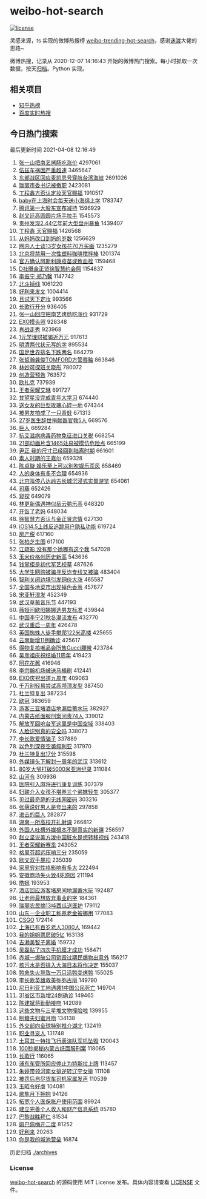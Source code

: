 # weibo-hot-search

[![license](https://img.shields.io/github/license/Arrackisarookie/weibo-hot-search)](https://github.com/Arrackisarookie/weibo-hot-search/blob/master/LICENSE)

灵感来源，ts 实现的微博热搜榜 [weibo-trending-hot-search](https://github.com/justjavac/weibo-trending-hot-search)，感谢[迷渡](https://github.com/justjavac)大佬的思路~

微博热搜，记录从 2020-12-07 14:16:43 开始的微博热门搜索。每小时抓取一次数据，按天[归档](./archives)。Python 实现。

## 相关项目
+ [知乎热榜](https://github.com/Arrackisarookie/zhihu-top-search)
+ [百度实时热搜](https://github.com/Arrackisarookie/baidu-hot-search)

## 今日热门搜索

<!-- Rank Begin -->

最后更新时间 2021-04-08 12:16:49

1. [张一山把南艺烤肠吃涨价](https://s.weibo.com/weibo?q=%E5%BC%A0%E4%B8%80%E5%B1%B1%E6%8A%8A%E5%8D%97%E8%89%BA%E7%83%A4%E8%82%A0%E5%90%83%E6%B6%A8%E4%BB%B7&Refer=top) 4297061
1. [伍兹车祸因严重超速](https://s.weibo.com/weibo?q=%E4%BC%8D%E5%85%B9%E8%BD%A6%E7%A5%B8%E5%9B%A0%E4%B8%A5%E9%87%8D%E8%B6%85%E9%80%9F&Refer=top) 3465647
1. [东部战区回应麦凯恩号穿航台湾海峡](https://s.weibo.com/weibo?q=%E4%B8%9C%E9%83%A8%E6%88%98%E5%8C%BA%E5%9B%9E%E5%BA%94%E9%BA%A6%E5%87%AF%E6%81%A9%E5%8F%B7%E7%A9%BF%E8%88%AA%E5%8F%B0%E6%B9%BE%E6%B5%B7%E5%B3%A1&Refer=top) 2691026
1. [瑞丽市委书记被撤职](https://s.weibo.com/weibo?q=%23%E7%91%9E%E4%B8%BD%E5%B8%82%E5%A7%94%E4%B9%A6%E8%AE%B0%E8%A2%AB%E6%92%A4%E8%81%8C%23&Refer=top) 2423081
1. [丁程鑫方否认定妆天官赐福](https://s.weibo.com/weibo?q=%23%E4%B8%81%E7%A8%8B%E9%91%AB%E6%96%B9%E5%90%A6%E8%AE%A4%E5%AE%9A%E5%A6%86%E5%A4%A9%E5%AE%98%E8%B5%90%E7%A6%8F%23&Refer=top) 1910517
1. [baby在上海时会每天送小海绵上学](https://s.weibo.com/weibo?q=%23baby%E5%9C%A8%E4%B8%8A%E6%B5%B7%E6%97%B6%E4%BC%9A%E6%AF%8F%E5%A4%A9%E9%80%81%E5%B0%8F%E6%B5%B7%E7%BB%B5%E4%B8%8A%E5%AD%A6%23&Refer=top) 1783747
1. [腾讯第一大股东宣布减持](https://s.weibo.com/weibo?q=%E8%85%BE%E8%AE%AF%E7%AC%AC%E4%B8%80%E5%A4%A7%E8%82%A1%E4%B8%9C%E5%AE%A3%E5%B8%83%E5%87%8F%E6%8C%81&Refer=top) 1596929
1. [赵又廷高圆圆片场手拉手](https://s.weibo.com/weibo?q=%E8%B5%B5%E5%8F%88%E5%BB%B7%E9%AB%98%E5%9C%86%E5%9C%86%E7%89%87%E5%9C%BA%E6%89%8B%E6%8B%89%E6%89%8B&Refer=top) 1545573
1. [贵州发现2.44亿年前大型盘州暴鱼](https://s.weibo.com/weibo?q=%23%E8%B4%B5%E5%B7%9E%E5%8F%91%E7%8E%B02.44%E4%BA%BF%E5%B9%B4%E5%89%8D%E5%A4%A7%E5%9E%8B%E7%9B%98%E5%B7%9E%E6%9A%B4%E9%B1%BC%23&Refer=top) 1439407
1. [丁程鑫 天官赐福](https://s.weibo.com/weibo?q=%E4%B8%81%E7%A8%8B%E9%91%AB%20%E5%A4%A9%E5%AE%98%E8%B5%90%E7%A6%8F&Refer=top) 1426568
1. [从妈妈改口到妈的岁数](https://s.weibo.com/weibo?q=%23%E4%BB%8E%E5%A6%88%E5%A6%88%E6%94%B9%E5%8F%A3%E5%88%B0%E5%A6%88%E7%9A%84%E5%B2%81%E6%95%B0%23&Refer=top) 1256629
1. [圈内人士谈13岁女孩花70万买画](https://s.weibo.com/weibo?q=%E5%9C%88%E5%86%85%E4%BA%BA%E5%A3%AB%E8%B0%8813%E5%B2%81%E5%A5%B3%E5%AD%A9%E8%8A%B170%E4%B8%87%E4%B9%B0%E7%94%BB&Refer=top) 1235279
1. [北京将禁用一次性塑料咖啡搅拌棒](https://s.weibo.com/weibo?q=%E5%8C%97%E4%BA%AC%E5%B0%86%E7%A6%81%E7%94%A8%E4%B8%80%E6%AC%A1%E6%80%A7%E5%A1%91%E6%96%99%E5%92%96%E5%95%A1%E6%90%85%E6%8B%8C%E6%A3%92&Refer=top) 1201374
1. [官方确认阿斯利康疫苗或致血栓](https://s.weibo.com/weibo?q=%23%E5%AE%98%E6%96%B9%E7%A1%AE%E8%AE%A4%E9%98%BF%E6%96%AF%E5%88%A9%E5%BA%B7%E7%96%AB%E8%8B%97%E6%88%96%E8%87%B4%E8%A1%80%E6%A0%93%23&Refer=top) 1159468
1. [D社曝金正贤徐智慧约会照](https://s.weibo.com/weibo?q=%23D%E7%A4%BE%E6%9B%9D%E9%87%91%E6%AD%A3%E8%B4%A4%E5%BE%90%E6%99%BA%E6%85%A7%E7%BA%A6%E4%BC%9A%E7%85%A7%23&Refer=top) 1154837
1. [李振宁 郑乃馨](https://s.weibo.com/weibo?q=%E6%9D%8E%E6%8C%AF%E5%AE%81%20%E9%83%91%E4%B9%83%E9%A6%A8&Refer=top) 1147742
1. [北斗掉线](https://s.weibo.com/weibo?q=%E5%8C%97%E6%96%97%E6%8E%89%E7%BA%BF&Refer=top) 1061220
1. [好利来发文](https://s.weibo.com/weibo?q=%23%E5%A5%BD%E5%88%A9%E6%9D%A5%E5%8F%91%E6%96%87%23&Refer=top) 1004414
1. [且试天下定妆](https://s.weibo.com/weibo?q=%23%E4%B8%94%E8%AF%95%E5%A4%A9%E4%B8%8B%E5%AE%9A%E5%A6%86%23&Refer=top) 993566
1. [长歌行开分](https://s.weibo.com/weibo?q=%E9%95%BF%E6%AD%8C%E8%A1%8C%E5%BC%80%E5%88%86&Refer=top) 936405
1. [张一山回应把南艺烤肠吃涨价](https://s.weibo.com/weibo?q=%E5%BC%A0%E4%B8%80%E5%B1%B1%E5%9B%9E%E5%BA%94%E6%8A%8A%E5%8D%97%E8%89%BA%E7%83%A4%E8%82%A0%E5%90%83%E6%B6%A8%E4%BB%B7&Refer=top) 931729
1. [EXO摸头照](https://s.weibo.com/weibo?q=%23EXO%E6%91%B8%E5%A4%B4%E7%85%A7%23&Refer=top) 928348
1. [肖战走秀](https://s.weibo.com/weibo?q=%23%E8%82%96%E6%88%98%E8%B5%B0%E7%A7%80%23&Refer=top) 923968
1. [1元学理财被骗近万元](https://s.weibo.com/weibo?q=%231%E5%85%83%E5%AD%A6%E7%90%86%E8%B4%A2%E8%A2%AB%E9%AA%97%E8%BF%91%E4%B8%87%E5%85%83%23&Refer=top) 917613
1. [明清两代状元写的字](https://s.weibo.com/weibo?q=%23%E6%98%8E%E6%B8%85%E4%B8%A4%E4%BB%A3%E7%8A%B6%E5%85%83%E5%86%99%E7%9A%84%E5%AD%97%23&Refer=top) 895534
1. [国足世界排名下跌两名](https://s.weibo.com/weibo?q=%E5%9B%BD%E8%B6%B3%E4%B8%96%E7%95%8C%E6%8E%92%E5%90%8D%E4%B8%8B%E8%B7%8C%E4%B8%A4%E5%90%8D&Refer=top) 864279
1. [张哲瀚龚俊TOMFORD方管唇釉](https://s.weibo.com/weibo?q=%E5%BC%A0%E5%93%B2%E7%80%9A%E9%BE%9A%E4%BF%8ATOMFORD%E6%96%B9%E7%AE%A1%E5%94%87%E9%87%89&Refer=top) 863846
1. [林妙可探班关晓彤](https://s.weibo.com/weibo?q=%23%E6%9E%97%E5%A6%99%E5%8F%AF%E6%8E%A2%E7%8F%AD%E5%85%B3%E6%99%93%E5%BD%A4%23&Refer=top) 780072
1. [创造营预告](https://s.weibo.com/weibo?q=%E5%88%9B%E9%80%A0%E8%90%A5%E9%A2%84%E5%91%8A&Refer=top) 763572
1. [欧扎克](https://s.weibo.com/weibo?q=%E6%AC%A7%E6%89%8E%E5%85%8B&Refer=top) 737939
1. [王者荣耀艾琳](https://s.weibo.com/weibo?q=%E7%8E%8B%E8%80%85%E8%8D%A3%E8%80%80%E8%89%BE%E7%90%B3&Refer=top) 691727
1. [甘望星没完成青年大学习](https://s.weibo.com/weibo?q=%23%E7%94%98%E6%9C%9B%E6%98%9F%E6%B2%A1%E5%AE%8C%E6%88%90%E9%9D%92%E5%B9%B4%E5%A4%A7%E5%AD%A6%E4%B9%A0%23&Refer=top) 674440
1. [送女友的巨型玫瑰心碎一地](https://s.weibo.com/weibo?q=%23%E9%80%81%E5%A5%B3%E5%8F%8B%E7%9A%84%E5%B7%A8%E5%9E%8B%E7%8E%AB%E7%91%B0%E5%BF%83%E7%A2%8E%E4%B8%80%E5%9C%B0%23&Refer=top) 674344
1. [被男友拍成了一只青蛙](https://s.weibo.com/weibo?q=%23%E8%A2%AB%E7%94%B7%E5%8F%8B%E6%8B%8D%E6%88%90%E4%BA%86%E4%B8%80%E5%8F%AA%E9%9D%92%E8%9B%99%23&Refer=top) 671313
1. [27岁医生辞世捐献器官救5人](https://s.weibo.com/weibo?q=%2327%E5%B2%81%E5%8C%BB%E7%94%9F%E8%BE%9E%E4%B8%96%E6%8D%90%E7%8C%AE%E5%99%A8%E5%AE%98%E6%95%915%E4%BA%BA%23&Refer=top) 669576
1. [巨人](https://s.weibo.com/weibo?q=%E5%B7%A8%E4%BA%BA&Refer=top) 669284
1. [抗艾滋病病毒药物免征进口关税](https://s.weibo.com/weibo?q=%23%E6%8A%97%E8%89%BE%E6%BB%8B%E7%97%85%E7%97%85%E6%AF%92%E8%8D%AF%E7%89%A9%E5%85%8D%E5%BE%81%E8%BF%9B%E5%8F%A3%E5%85%B3%E7%A8%8E%23&Refer=top) 668254
1. [21部动画片含1465处易被模仿危险点](https://s.weibo.com/weibo?q=%2321%E9%83%A8%E5%8A%A8%E7%94%BB%E7%89%87%E5%90%AB1465%E5%A4%84%E6%98%93%E8%A2%AB%E6%A8%A1%E4%BB%BF%E5%8D%B1%E9%99%A9%E7%82%B9%23&Refer=top) 665199
1. [尹正 我的尺寸已经回到陆离时期](https://s.weibo.com/weibo?q=%E5%B0%B9%E6%AD%A3%20%E6%88%91%E7%9A%84%E5%B0%BA%E5%AF%B8%E5%B7%B2%E7%BB%8F%E5%9B%9E%E5%88%B0%E9%99%86%E7%A6%BB%E6%97%B6%E6%9C%9F&Refer=top) 661601
1. [素人时期的王嘉尔](https://s.weibo.com/weibo?q=%23%E7%B4%A0%E4%BA%BA%E6%97%B6%E6%9C%9F%E7%9A%84%E7%8E%8B%E5%98%89%E5%B0%94%23&Refer=top) 659328
1. [陈卓璇 娱乐至上可以别吹娱乐歪风](https://s.weibo.com/weibo?q=%E9%99%88%E5%8D%93%E7%92%87%20%E5%A8%B1%E4%B9%90%E8%87%B3%E4%B8%8A%E5%8F%AF%E4%BB%A5%E5%88%AB%E5%90%B9%E5%A8%B1%E4%B9%90%E6%AD%AA%E9%A3%8E&Refer=top) 658469
1. [人的身体有多不合理](https://s.weibo.com/weibo?q=%23%E4%BA%BA%E7%9A%84%E8%BA%AB%E4%BD%93%E6%9C%89%E5%A4%9A%E4%B8%8D%E5%90%88%E7%90%86%23&Refer=top) 654936
1. [北京叫停八达岭古长城沉浸式实景游览](https://s.weibo.com/weibo?q=%23%E5%8C%97%E4%BA%AC%E5%8F%AB%E5%81%9C%E5%85%AB%E8%BE%BE%E5%B2%AD%E5%8F%A4%E9%95%BF%E5%9F%8E%E6%B2%89%E6%B5%B8%E5%BC%8F%E5%AE%9E%E6%99%AF%E6%B8%B8%E8%A7%88%23&Refer=top) 654061
1. [司藤](https://s.weibo.com/weibo?q=%E5%8F%B8%E8%97%A4&Refer=top) 652426
1. [窥探](https://s.weibo.com/weibo?q=%E7%AA%A5%E6%8E%A2&Refer=top) 649079
1. [林更新偶遇神似岳云鹏乐高](https://s.weibo.com/weibo?q=%23%E6%9E%97%E6%9B%B4%E6%96%B0%E5%81%B6%E9%81%87%E7%A5%9E%E4%BC%BC%E5%B2%B3%E4%BA%91%E9%B9%8F%E4%B9%90%E9%AB%98%23&Refer=top) 648320
1. [开饭了老妈](https://s.weibo.com/weibo?q=%23%E5%BC%80%E9%A5%AD%E4%BA%86%E8%80%81%E5%A6%88%23&Refer=top) 648034
1. [徐智慧方否认与金正贤恋情](https://s.weibo.com/weibo?q=%E5%BE%90%E6%99%BA%E6%85%A7%E6%96%B9%E5%90%A6%E8%AE%A4%E4%B8%8E%E9%87%91%E6%AD%A3%E8%B4%A4%E6%81%8B%E6%83%85&Refer=top) 627130
1. [iOS14.5上线反追踪用户隐私功能](https://s.weibo.com/weibo?q=%23iOS14.5%E4%B8%8A%E7%BA%BF%E5%8F%8D%E8%BF%BD%E8%B8%AA%E7%94%A8%E6%88%B7%E9%9A%90%E7%A7%81%E5%8A%9F%E8%83%BD%23&Refer=top) 619724
1. [房产税](https://s.weibo.com/weibo?q=%E6%88%BF%E4%BA%A7%E7%A8%8E&Refer=top) 617160
1. [张柏芝生图](https://s.weibo.com/weibo?q=%E5%BC%A0%E6%9F%8F%E8%8A%9D%E7%94%9F%E5%9B%BE&Refer=top) 617100
1. [江疏影 没有那个她哪有这个我](https://s.weibo.com/weibo?q=%E6%B1%9F%E7%96%8F%E5%BD%B1%20%E6%B2%A1%E6%9C%89%E9%82%A3%E4%B8%AA%E5%A5%B9%E5%93%AA%E6%9C%89%E8%BF%99%E4%B8%AA%E6%88%91&Refer=top) 547028
1. [玉米价格创历史新高](https://s.weibo.com/weibo?q=%E7%8E%89%E7%B1%B3%E4%BB%B7%E6%A0%BC%E5%88%9B%E5%8E%86%E5%8F%B2%E6%96%B0%E9%AB%98&Refer=top) 543636
1. [钱掌柜是初代军艺校草](https://s.weibo.com/weibo?q=%23%E9%92%B1%E6%8E%8C%E6%9F%9C%E6%98%AF%E5%88%9D%E4%BB%A3%E5%86%9B%E8%89%BA%E6%A0%A1%E8%8D%89%23&Refer=top) 487626
1. [大学生网购被骗寻反诈专线又被骗](https://s.weibo.com/weibo?q=%23%E5%A4%A7%E5%AD%A6%E7%94%9F%E7%BD%91%E8%B4%AD%E8%A2%AB%E9%AA%97%E5%AF%BB%E5%8F%8D%E8%AF%88%E4%B8%93%E7%BA%BF%E5%8F%88%E8%A2%AB%E9%AA%97%23&Refer=top) 483404
1. [智利关闭边境引发铜价大涨](https://s.weibo.com/weibo?q=%23%E6%99%BA%E5%88%A9%E5%85%B3%E9%97%AD%E8%BE%B9%E5%A2%83%E5%BC%95%E5%8F%91%E9%93%9C%E4%BB%B7%E5%A4%A7%E6%B6%A8%23&Refer=top) 465587
1. [全国多地菜市出现掉色香葱](https://s.weibo.com/weibo?q=%E5%85%A8%E5%9B%BD%E5%A4%9A%E5%9C%B0%E8%8F%9C%E5%B8%82%E5%87%BA%E7%8E%B0%E6%8E%89%E8%89%B2%E9%A6%99%E8%91%B1&Refer=top) 457677
1. [宋亚轩湿发](https://s.weibo.com/weibo?q=%23%E5%AE%8B%E4%BA%9A%E8%BD%A9%E6%B9%BF%E5%8F%91%23&Refer=top) 452349
1. [武汉草莓音乐节](https://s.weibo.com/weibo?q=%E6%AD%A6%E6%B1%89%E8%8D%89%E8%8E%93%E9%9F%B3%E4%B9%90%E8%8A%82&Refer=top) 447193
1. [薇娅问欧阳娜娜选男友标准](https://s.weibo.com/weibo?q=%23%E8%96%87%E5%A8%85%E9%97%AE%E6%AC%A7%E9%98%B3%E5%A8%9C%E5%A8%9C%E9%80%89%E7%94%B7%E5%8F%8B%E6%A0%87%E5%87%86%23&Refer=top) 439844
1. [中国李宁21秋冬潮流发布](https://s.weibo.com/weibo?q=%E4%B8%AD%E5%9B%BD%E6%9D%8E%E5%AE%8121%E7%A7%8B%E5%86%AC%E6%BD%AE%E6%B5%81%E5%8F%91%E5%B8%83&Refer=top) 432770
1. [武汉重启一周年](https://s.weibo.com/weibo?q=%23%E6%AD%A6%E6%B1%89%E9%87%8D%E5%90%AF%E4%B8%80%E5%91%A8%E5%B9%B4%23&Refer=top) 426478
1. [英国蜘蛛人徒手攀爬122米高楼](https://s.weibo.com/weibo?q=%E8%8B%B1%E5%9B%BD%E8%9C%98%E8%9B%9B%E4%BA%BA%E5%BE%92%E6%89%8B%E6%94%80%E7%88%AC122%E7%B1%B3%E9%AB%98%E6%A5%BC&Refer=top) 425655
1. [云南新增11例确诊](https://s.weibo.com/weibo?q=%E4%BA%91%E5%8D%97%E6%96%B0%E5%A2%9E11%E4%BE%8B%E7%A1%AE%E8%AF%8A&Refer=top) 425617
1. [得物复核唯品会所售Gucci腰带](https://s.weibo.com/weibo?q=%23%E5%BE%97%E7%89%A9%E5%A4%8D%E6%A0%B8%E5%94%AF%E5%93%81%E4%BC%9A%E6%89%80%E5%94%AEGucci%E8%85%B0%E5%B8%A6%23&Refer=top) 423784
1. [吴彦祖庆祝结婚11周年](https://s.weibo.com/weibo?q=%E5%90%B4%E5%BD%A6%E7%A5%96%E5%BA%86%E7%A5%9D%E7%BB%93%E5%A9%9A11%E5%91%A8%E5%B9%B4&Refer=top) 419423
1. [阿花花酱](https://s.weibo.com/weibo?q=%E9%98%BF%E8%8A%B1%E8%8A%B1%E9%85%B1&Refer=top) 416946
1. [李宗翰机场被送马桶刷](https://s.weibo.com/weibo?q=%23%E6%9D%8E%E5%AE%97%E7%BF%B0%E6%9C%BA%E5%9C%BA%E8%A2%AB%E9%80%81%E9%A9%AC%E6%A1%B6%E5%88%B7%23&Refer=top) 412441
1. [EXO庆祝出道九周年](https://s.weibo.com/weibo?q=%23EXO%E5%BA%86%E7%A5%9D%E5%87%BA%E9%81%93%E4%B9%9D%E5%91%A8%E5%B9%B4%23&Refer=top) 409063
1. [千万别轻易尝试高颅顶发型](https://s.weibo.com/weibo?q=%23%E5%8D%83%E4%B8%87%E5%88%AB%E8%BD%BB%E6%98%93%E5%B0%9D%E8%AF%95%E9%AB%98%E9%A2%85%E9%A1%B6%E5%8F%91%E5%9E%8B%23&Refer=top) 387450
1. [杜兰特复出](https://s.weibo.com/weibo?q=%E6%9D%9C%E5%85%B0%E7%89%B9%E5%A4%8D%E5%87%BA&Refer=top) 387234
1. [欧冠](https://s.weibo.com/weibo?q=%E6%AC%A7%E5%86%A0&Refer=top) 383659
1. [游客三亚堵酒店地漏后蓄水玩](https://s.weibo.com/weibo?q=%E6%B8%B8%E5%AE%A2%E4%B8%89%E4%BA%9A%E5%A0%B5%E9%85%92%E5%BA%97%E5%9C%B0%E6%BC%8F%E5%90%8E%E8%93%84%E6%B0%B4%E7%8E%A9&Refer=top) 382927
1. [内蒙古纸面服刑案问责74人](https://s.weibo.com/weibo?q=%E5%86%85%E8%92%99%E5%8F%A4%E7%BA%B8%E9%9D%A2%E6%9C%8D%E5%88%91%E6%A1%88%E9%97%AE%E8%B4%A374%E4%BA%BA&Refer=top) 339012
1. [解放军回呛台军这里是中国空域](https://s.weibo.com/weibo?q=%23%E8%A7%A3%E6%94%BE%E5%86%9B%E5%9B%9E%E5%91%9B%E5%8F%B0%E5%86%9B%E8%BF%99%E9%87%8C%E6%98%AF%E4%B8%AD%E5%9B%BD%E7%A9%BA%E5%9F%9F%23&Refer=top) 338403
1. [人脸识别真的安全吗](https://s.weibo.com/weibo?q=%23%E4%BA%BA%E8%84%B8%E8%AF%86%E5%88%AB%E7%9C%9F%E7%9A%84%E5%AE%89%E5%85%A8%E5%90%97%23&Refer=top) 338073
1. [李长歌爱情骗子](https://s.weibo.com/weibo?q=%23%E6%9D%8E%E9%95%BF%E6%AD%8C%E7%88%B1%E6%83%85%E9%AA%97%E5%AD%90%23&Refer=top) 337889
1. [以色列深夜空袭叙利亚](https://s.weibo.com/weibo?q=%E4%BB%A5%E8%89%B2%E5%88%97%E6%B7%B1%E5%A4%9C%E7%A9%BA%E8%A2%AD%E5%8F%99%E5%88%A9%E4%BA%9A&Refer=top) 317970
1. [杜兰特复出17分](https://s.weibo.com/weibo?q=%E6%9D%9C%E5%85%B0%E7%89%B9%E5%A4%8D%E5%87%BA17%E5%88%86&Refer=top) 315598
1. [外媒镜头下解封一周年的武汉](https://s.weibo.com/weibo?q=%E5%A4%96%E5%AA%92%E9%95%9C%E5%A4%B4%E4%B8%8B%E8%A7%A3%E5%B0%81%E4%B8%80%E5%91%A8%E5%B9%B4%E7%9A%84%E6%AD%A6%E6%B1%89&Refer=top) 313612
1. [80岁大爷打破5000米亚洲纪录](https://s.weibo.com/weibo?q=80%E5%B2%81%E5%A4%A7%E7%88%B7%E6%89%93%E7%A0%B45000%E7%B1%B3%E4%BA%9A%E6%B4%B2%E7%BA%AA%E5%BD%95&Refer=top) 311084
1. [山河令](https://s.weibo.com/weibo?q=%E5%B1%B1%E6%B2%B3%E4%BB%A4&Refer=top) 309936
1. [医院引入麻将进行康复训练](https://s.weibo.com/weibo?q=%E5%8C%BB%E9%99%A2%E5%BC%95%E5%85%A5%E9%BA%BB%E5%B0%86%E8%BF%9B%E8%A1%8C%E5%BA%B7%E5%A4%8D%E8%AE%AD%E7%BB%83&Refer=top) 307379
1. [妇联介入女孩不堪养三个弟妹轻生](https://s.weibo.com/weibo?q=%23%E5%A6%87%E8%81%94%E4%BB%8B%E5%85%A5%E5%A5%B3%E5%AD%A9%E4%B8%8D%E5%A0%AA%E5%85%BB%E4%B8%89%E4%B8%AA%E5%BC%9F%E5%A6%B9%E8%BD%BB%E7%94%9F%23&Refer=top) 305377
1. [见过最奇葩的无线网密码](https://s.weibo.com/weibo?q=%23%E8%A7%81%E8%BF%87%E6%9C%80%E5%A5%87%E8%91%A9%E7%9A%84%E6%97%A0%E7%BA%BF%E7%BD%91%E5%AF%86%E7%A0%81%23&Refer=top) 303216
1. [张萌说好男人是夸出来的](https://s.weibo.com/weibo?q=%23%E5%BC%A0%E8%90%8C%E8%AF%B4%E5%A5%BD%E7%94%B7%E4%BA%BA%E6%98%AF%E5%A4%B8%E5%87%BA%E6%9D%A5%E7%9A%84%23&Refer=top) 297858
1. [进击的巨人](https://s.weibo.com/weibo?q=%E8%BF%9B%E5%87%BB%E7%9A%84%E5%B7%A8%E4%BA%BA&Refer=top) 282877
1. [湖南一所高校开礼射课](https://s.weibo.com/weibo?q=%23%E6%B9%96%E5%8D%97%E4%B8%80%E6%89%80%E9%AB%98%E6%A0%A1%E5%BC%80%E7%A4%BC%E5%B0%84%E8%AF%BE%23&Refer=top) 266812
1. [外国人吐槽外媒根本不聊真实的新疆](https://s.weibo.com/weibo?q=%23%E5%A4%96%E5%9B%BD%E4%BA%BA%E5%90%90%E6%A7%BD%E5%A4%96%E5%AA%92%E6%A0%B9%E6%9C%AC%E4%B8%8D%E8%81%8A%E7%9C%9F%E5%AE%9E%E7%9A%84%E6%96%B0%E7%96%86%23&Refer=top) 256597
1. [赵立坚说美方泼中国脏水是想转移视线](https://s.weibo.com/weibo?q=%23%E8%B5%B5%E7%AB%8B%E5%9D%9A%E8%AF%B4%E7%BE%8E%E6%96%B9%E6%B3%BC%E4%B8%AD%E5%9B%BD%E8%84%8F%E6%B0%B4%E6%98%AF%E6%83%B3%E8%BD%AC%E7%A7%BB%E8%A7%86%E7%BA%BF%23&Refer=top) 243418
1. [王者荣耀新赛季](https://s.weibo.com/weibo?q=%E7%8E%8B%E8%80%85%E8%8D%A3%E8%80%80%E6%96%B0%E8%B5%9B%E5%AD%A3&Refer=top) 243052
1. [格里芬超远压哨三分](https://s.weibo.com/weibo?q=%E6%A0%BC%E9%87%8C%E8%8A%AC%E8%B6%85%E8%BF%9C%E5%8E%8B%E5%93%A8%E4%B8%89%E5%88%86&Refer=top) 235059
1. [欧文双手暴扣](https://s.weibo.com/weibo?q=%E6%AC%A7%E6%96%87%E5%8F%8C%E6%89%8B%E6%9A%B4%E6%89%A3&Refer=top) 235039
1. [家里穷对性格影响有多大](https://s.weibo.com/weibo?q=%23%E5%AE%B6%E9%87%8C%E7%A9%B7%E5%AF%B9%E6%80%A7%E6%A0%BC%E5%BD%B1%E5%93%8D%E6%9C%89%E5%A4%9A%E5%A4%A7%23&Refer=top) 222494
1. [安徽商场失火致4死原因](https://s.weibo.com/weibo?q=%23%E5%AE%89%E5%BE%BD%E5%95%86%E5%9C%BA%E5%A4%B1%E7%81%AB%E8%87%B44%E6%AD%BB%E5%8E%9F%E5%9B%A0%23&Refer=top) 211194
1. [皓嫣](https://s.weibo.com/weibo?q=%E7%9A%93%E5%AB%A3&Refer=top) 193953
1. [酒店回应游客堵房间地漏蓄水玩](https://s.weibo.com/weibo?q=%23%E9%85%92%E5%BA%97%E5%9B%9E%E5%BA%94%E6%B8%B8%E5%AE%A2%E5%A0%B5%E6%88%BF%E9%97%B4%E5%9C%B0%E6%BC%8F%E8%93%84%E6%B0%B4%E7%8E%A9%23&Refer=top) 192487
1. [让老师最想放弃事业的字](https://s.weibo.com/weibo?q=%23%E8%AE%A9%E8%80%81%E5%B8%88%E6%9C%80%E6%83%B3%E6%94%BE%E5%BC%83%E4%BA%8B%E4%B8%9A%E7%9A%84%E5%AD%97%23&Refer=top) 184361
1. [瑞丽农民摘13吨西瓜送医护](https://s.weibo.com/weibo?q=%E7%91%9E%E4%B8%BD%E5%86%9C%E6%B0%91%E6%91%9813%E5%90%A8%E8%A5%BF%E7%93%9C%E9%80%81%E5%8C%BB%E6%8A%A4&Refer=top) 179112
1. [山东一企业职工称养老金被挪用](https://s.weibo.com/weibo?q=%23%E5%B1%B1%E4%B8%9C%E4%B8%80%E4%BC%81%E4%B8%9A%E8%81%8C%E5%B7%A5%E7%A7%B0%E5%85%BB%E8%80%81%E9%87%91%E8%A2%AB%E6%8C%AA%E7%94%A8%23&Refer=top) 177083
1. [CSGO](https://s.weibo.com/weibo?q=CSGO&Refer=top) 172414
1. [上海已有百岁老人3080人](https://s.weibo.com/weibo?q=%23%E4%B8%8A%E6%B5%B7%E5%B7%B2%E6%9C%89%E7%99%BE%E5%B2%81%E8%80%81%E4%BA%BA3080%E4%BA%BA%23&Refer=top) 169442
1. [我的姐姐票房破5亿](https://s.weibo.com/weibo?q=%23%E6%88%91%E7%9A%84%E5%A7%90%E5%A7%90%E7%A5%A8%E6%88%BF%E7%A0%B45%E4%BA%BF%23&Refer=top) 163138
1. [吉濑美智子离婚](https://s.weibo.com/weibo?q=%E5%90%89%E6%BF%91%E7%BE%8E%E6%99%BA%E5%AD%90%E7%A6%BB%E5%A9%9A&Refer=top) 159732
1. [吴磊贴了四次手机膜才成功](https://s.weibo.com/weibo?q=%23%E5%90%B4%E7%A3%8A%E8%B4%B4%E4%BA%86%E5%9B%9B%E6%AC%A1%E6%89%8B%E6%9C%BA%E8%86%9C%E6%89%8D%E6%88%90%E5%8A%9F%23&Refer=top) 158471
1. [赤城一爆破公司销毁过期民爆物出意外](https://s.weibo.com/weibo?q=%E8%B5%A4%E5%9F%8E%E4%B8%80%E7%88%86%E7%A0%B4%E5%85%AC%E5%8F%B8%E9%94%80%E6%AF%81%E8%BF%87%E6%9C%9F%E6%B0%91%E7%88%86%E7%89%A9%E5%87%BA%E6%84%8F%E5%A4%96&Refer=top) 156217
1. [核污水是否排入大海日本将作决定](https://s.weibo.com/weibo?q=%23%E6%A0%B8%E6%B1%A1%E6%B0%B4%E6%98%AF%E5%90%A6%E6%8E%92%E5%85%A5%E5%A4%A7%E6%B5%B7%E6%97%A5%E6%9C%AC%E5%B0%86%E4%BD%9C%E5%86%B3%E5%AE%9A%23&Refer=top) 155037
1. [鸭舍失火导致一万只活鸭变烤鸭](https://s.weibo.com/weibo?q=%23%E9%B8%AD%E8%88%8D%E5%A4%B1%E7%81%AB%E5%AF%BC%E8%87%B4%E4%B8%80%E4%B8%87%E5%8F%AA%E6%B4%BB%E9%B8%AD%E5%8F%98%E7%83%A4%E9%B8%AD%23&Refer=top) 155025
1. [李长歌英雄救美弥弥古丽](https://s.weibo.com/weibo?q=%23%E6%9D%8E%E9%95%BF%E6%AD%8C%E8%8B%B1%E9%9B%84%E6%95%91%E7%BE%8E%E5%BC%A5%E5%BC%A5%E5%8F%A4%E4%B8%BD%23&Refer=top) 149790
1. [尼日利亚工地遇袭1中国公民死亡](https://s.weibo.com/weibo?q=%23%E5%B0%BC%E6%97%A5%E5%88%A9%E4%BA%9A%E5%B7%A5%E5%9C%B0%E9%81%87%E8%A2%AD1%E4%B8%AD%E5%9B%BD%E5%85%AC%E6%B0%91%E6%AD%BB%E4%BA%A1%23&Refer=top) 149704
1. [31省区市新增24例确诊](https://s.weibo.com/weibo?q=%2331%E7%9C%81%E5%8C%BA%E5%B8%82%E6%96%B0%E5%A2%9E24%E4%BE%8B%E7%A1%AE%E8%AF%8A%23&Refer=top) 149465
1. [陈建斌蒋勤勤接吻](https://s.weibo.com/weibo?q=%23%E9%99%88%E5%BB%BA%E6%96%8C%E8%92%8B%E5%8B%A4%E5%8B%A4%E6%8E%A5%E5%90%BB%23&Refer=top) 142089
1. [这些文物与三星堆文物撞脸啦](https://s.weibo.com/weibo?q=%23%E8%BF%99%E4%BA%9B%E6%96%87%E7%89%A9%E4%B8%8E%E4%B8%89%E6%98%9F%E5%A0%86%E6%96%87%E7%89%A9%E6%92%9E%E8%84%B8%E5%95%A6%23&Refer=top) 139955
1. [制糖夫妇蜜月吻](https://s.weibo.com/weibo?q=%23%E5%88%B6%E7%B3%96%E5%A4%AB%E5%A6%87%E8%9C%9C%E6%9C%88%E5%90%BB%23&Refer=top) 134138
1. [外交部向全球特别推介湖北](https://s.weibo.com/weibo?q=%23%E5%A4%96%E4%BA%A4%E9%83%A8%E5%90%91%E5%85%A8%E7%90%83%E7%89%B9%E5%88%AB%E6%8E%A8%E4%BB%8B%E6%B9%96%E5%8C%97%23&Refer=top) 132419
1. [职业寻宠人](https://s.weibo.com/weibo?q=%E8%81%8C%E4%B8%9A%E5%AF%BB%E5%AE%A0%E4%BA%BA&Refer=top) 131748
1. [土耳其一特技飞行表演队军机坠毁](https://s.weibo.com/weibo?q=%23%E5%9C%9F%E8%80%B3%E5%85%B6%E4%B8%80%E7%89%B9%E6%8A%80%E9%A3%9E%E8%A1%8C%E8%A1%A8%E6%BC%94%E9%98%9F%E5%86%9B%E6%9C%BA%E5%9D%A0%E6%AF%81%23&Refer=top) 120043
1. [100秒揭秘内蒙古纸面服刑案](https://s.weibo.com/weibo?q=%23100%E7%A7%92%E6%8F%AD%E7%A7%98%E5%86%85%E8%92%99%E5%8F%A4%E7%BA%B8%E9%9D%A2%E6%9C%8D%E5%88%91%E6%A1%88%23&Refer=top) 118065
1. [长歌行](https://s.weibo.com/weibo?q=%E9%95%BF%E6%AD%8C%E8%A1%8C&Refer=top) 116065
1. [浦东车管所回应停止为特斯拉上牌](https://s.weibo.com/weibo?q=%E6%B5%A6%E4%B8%9C%E8%BD%A6%E7%AE%A1%E6%89%80%E5%9B%9E%E5%BA%94%E5%81%9C%E6%AD%A2%E4%B8%BA%E7%89%B9%E6%96%AF%E6%8B%89%E4%B8%8A%E7%89%8C&Refer=top) 113457
1. [朱婷带领河南女排逆转辽宁女排](https://s.weibo.com/weibo?q=%23%E6%9C%B1%E5%A9%B7%E5%B8%A6%E9%A2%86%E6%B2%B3%E5%8D%97%E5%A5%B3%E6%8E%92%E9%80%86%E8%BD%AC%E8%BE%BD%E5%AE%81%E5%A5%B3%E6%8E%92%23&Refer=top) 111108
1. [被罚后自尽货车司机家属发声](https://s.weibo.com/weibo?q=%23%E8%A2%AB%E7%BD%9A%E5%90%8E%E8%87%AA%E5%B0%BD%E8%B4%A7%E8%BD%A6%E5%8F%B8%E6%9C%BA%E5%AE%B6%E5%B1%9E%E5%8F%91%E5%A3%B0%23&Refer=top) 110539
1. [玉昭令好虐](https://s.weibo.com/weibo?q=%23%E7%8E%89%E6%98%AD%E4%BB%A4%E5%A5%BD%E8%99%90%23&Refer=top) 104081
1. [歌隼月下拥抱](https://s.weibo.com/weibo?q=%23%E6%AD%8C%E9%9A%BC%E6%9C%88%E4%B8%8B%E6%8B%A5%E6%8A%B1%23&Refer=top) 94126
1. [拓宽个人医保账户使用范围](https://s.weibo.com/weibo?q=%23%E6%8B%93%E5%AE%BD%E4%B8%AA%E4%BA%BA%E5%8C%BB%E4%BF%9D%E8%B4%A6%E6%88%B7%E4%BD%BF%E7%94%A8%E8%8C%83%E5%9B%B4%23&Refer=top) 89924
1. [建立完善个人收入和财产信息系统](https://s.weibo.com/weibo?q=%23%E5%BB%BA%E7%AB%8B%E5%AE%8C%E5%96%84%E4%B8%AA%E4%BA%BA%E6%94%B6%E5%85%A5%E5%92%8C%E8%B4%A2%E4%BA%A7%E4%BF%A1%E6%81%AF%E7%B3%BB%E7%BB%9F%23&Refer=top) 85780
1. [巴黎战胜拜仁](https://s.weibo.com/weibo?q=%E5%B7%B4%E9%BB%8E%E6%88%98%E8%83%9C%E6%8B%9C%E4%BB%81&Refer=top) 81534
1. [姆巴佩梅开二度](https://s.weibo.com/weibo?q=%E5%A7%86%E5%B7%B4%E4%BD%A9%E6%A2%85%E5%BC%80%E4%BA%8C%E5%BA%A6&Refer=top) 81252
1. [好利来](https://s.weibo.com/weibo?q=%E5%A5%BD%E5%88%A9%E6%9D%A5&Refer=top) 20263
1. [你是我的城池营垒](https://s.weibo.com/weibo?q=%E4%BD%A0%E6%98%AF%E6%88%91%E7%9A%84%E5%9F%8E%E6%B1%A0%E8%90%A5%E5%9E%92&Refer=top) 16874
<!-- Rank End -->

历史归档 [./archives](./archives)

### License

[weibo-hot-search](https://github.com/Arrackisarookie/weibo-hot-search) 的源码使用 MIT License 发布。具体内容请查看 [LICENSE](./LICENSE) 文件。
